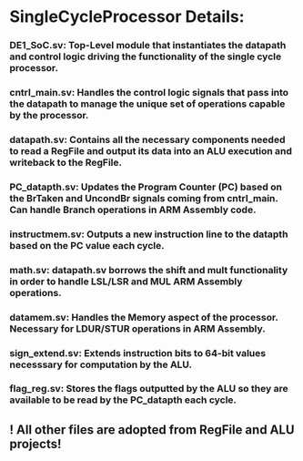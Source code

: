 # SingleCycleProcessor Details:
### DE1_SoC.sv: Top-Level module that instantiates the datapath and control logic driving the functionality of the single cycle processor.
### cntrl_main.sv: Handles the control logic signals that pass into the datapath to manage the unique set of operations capable by the processor.
### datapath.sv: Contains all the necessary components needed to read a RegFile and output its data into an ALU execution and writeback to the RegFile.
### PC_datapth.sv: Updates the Program Counter (PC) based on the BrTaken and UncondBr signals coming from cntrl_main. Can handle Branch operations in ARM Assembly code.
### instructmem.sv: Outputs a new instruction line to the datapth based on the PC value each cycle.
### math.sv: datapath.sv borrows the shift and mult functionality in order to handle LSL/LSR and MUL ARM Assembly operations.
### datamem.sv: Handles the Memory aspect of the processor. Necessary for LDUR/STUR operations in ARM Assembly.
### sign_extend.sv: Extends instruction bits to 64-bit values necesssary for computation by the ALU.
### flag_reg.sv: Stores the flags outputted by the ALU so they are available to be read by the PC_datapth each cycle.

## ! All other files are adopted from RegFile and ALU projects!
